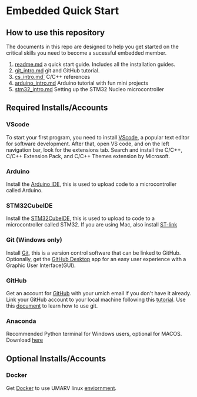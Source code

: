 # Embedded Quick Start

## How to use this repository
The documents in this repo are designed to help you get started on the critical skills you need to become a sucessful embedded member.
1. [readme.md](readme.md) a quick start guide. Includes all the installation guides.
2. [git_intro.md](git_intro.md ) git and GitHub tutorial.
3. [cs_intro.md`](cs_intro.md ) C/C++ references
4. [arduino_intro.md](arduino_intro.md) Arduino tutorial with fun mini projects
5. [stm32_intro.md](stm32_intro.md) Setting up the STM32 Nucleo microcontroller

## Required Installs/Accounts
### VScode
To start your first program, you need to install [VScode](https://code.visualstudio.com/download), a popular text editor for software development. After that, open VS code, and on the left navigation bar, look for the extensions tab. Search and install the C/C++, C/C++ Extension Pack, and C/C++ Themes extension by Microsoft.

### Arduino
Install the [Arduino IDE](https://www.arduino.cc/en/software), this is used to upload code to a microcontroller called Arduino. 

### STM32CubeIDE
Install the [STM32CubeIDE](https://www.st.com/en/development-tools/stm32cubeide.html), this is used to upload to code to a microcontroller called STM32. If you are using Mac, also install [ST-link](https://www.st.com/en/development-tools/st-link-server.html)

### Git (Windows only)
Install [Git](https://git-scm.com/downloads), this is a version control software that can be linked to GitHub. Optionally, get the [GitHub Desktop](https://desktop.github.com/) app for an easy user experience with a Graphic User Interface(GUI).

### GitHub
Get an account for [GitHub](https://github.com) with your umich email if you don't have it already. Link your GitHub account to your local machine following this [tutorial](https://docs.github.com/en/get-started/quickstart/set-up-git). Use this [document](git_intro.md) to learn how to use git.

### Anaconda
Recommended Python terminal for Windows users, optional for MACOS. Download [here](https://www.anaconda.com/download)

## Optional Installs/Accounts

### Docker
Get [Docker](https://www.docker.com/products/docker-desktop/) to use UMARV linux [enviornment](https://github.com/umigv/environment). 

